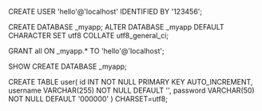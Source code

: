CREATE USER 'hello'@'localhost' IDENTIFIED BY '123456';

CREATE DATABASE _myapp;
ALTER DATABASE _myapp DEFAULT CHARACTER SET utf8 COLLATE utf8_general_ci;

GRANT all ON _myapp.* TO 'hello'@'localhost';

SHOW CREATE DATABASE _myapp;  

CREATE TABLE user(
	id INT NOT NULL PRIMARY KEY AUTO_INCREMENT,
	username VARCHAR(255) NOT NULL DEFAULT '',
	password VARCHAR(50) NOT NULL DEFAULT '000000'
) CHARSET=utf8;